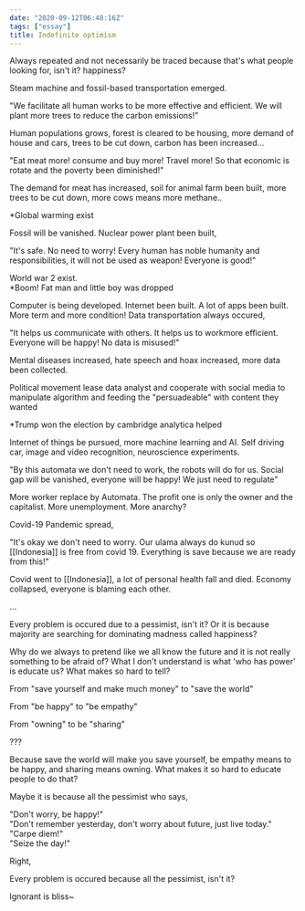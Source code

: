 ```yaml
---
date: "2020-09-12T06:48:16Z"
tags: ["essay"]
title: Indefinite optimism
---
```

Always repeated and not necessarily be traced because that's what people looking for, isn't it? happiness?

Steam machine and fossil-based transportation emerged.

"We facilitate all human works to be more effective and efficient. We will plant more trees to reduce the carbon emissions!"

Human populations grows, forest is cleared to be housing, more demand of house and cars, trees to be cut down, carbon has been increased…

"Eat meat more! consume and buy more! Travel more! So that economic is rotate and the poverty been diminished!"

The demand for meat has increased, soil for animal farm been built, more trees to be cut down, more cows means more methane..

*Global warming exist



Fossil will be vanished. Nuclear power plant been built,

"It's safe. No need to worry! Every human has noble humanity and responsibilities, it will not be used as weapon! Everyone is good!"

World war 2 exist.  
*Boom! Fat man and little boy was dropped



Computer is being developed. Internet been built. A lot of apps been built. More term and more condition! Data transportation always occured,

"It helps us communicate with others. It helps us to workmore efficient. Everyone will be happy! No data is misused!"

Mental diseases increased, hate speech and hoax increased, more data been collected.

Political movement lease data analyst and cooperate with social media to manipulate algorithm and feeding the "persuadeable" with content they wanted

*Trump won the election by cambridge analytica helped



Internet of things be pursued, more machine learning and AI. Self driving car, image and video recognition, neuroscience experiments.

"By this automata we don't need to work, the robots will do for us. Social gap will be vanished, everyone will be happy! We just need to regulate"

More worker replace by Automata. The profit one is only the owner and the capitalist. More unemployment. More anarchy?



Covid-19 Pandemic spread,

"It's okay we don't need to worry. Our ulama always do kunud so [[Indonesia]] is free from covid 19. Everything is save because we are ready from this!"

Covid went to [[Indonesia]], a lot of personal health fall and died. Economy collapsed, everyone is blaming each other.

...

Every problem is occured due to a pessimist, isn't it? Or it is because majority are searching for dominating madness called happiness?

Why do we always to pretend like we all know the future and it is not really something to be afraid of? What I don't understand is what 'who has power' is educate us? What makes so hard to tell?

From "save yourself and make much money" to "save the world"

From "be happy" to "be empathy"

From "owning" to be "sharing"

???

  
Because save the world will make you save yourself, be empathy means to be happy, and sharing means owning. What makes it so hard to educate people to do that?

Maybe it is because all the pessimist who says,

"Don't worry, be happy!"  
"Don't remember yesterday, don't worry about future, just live today."  
"Carpe diem!"  
"Seize the day!"

Right,

Every problem is occured because all the pessimist, isn't it?

Ignorant is bliss~
